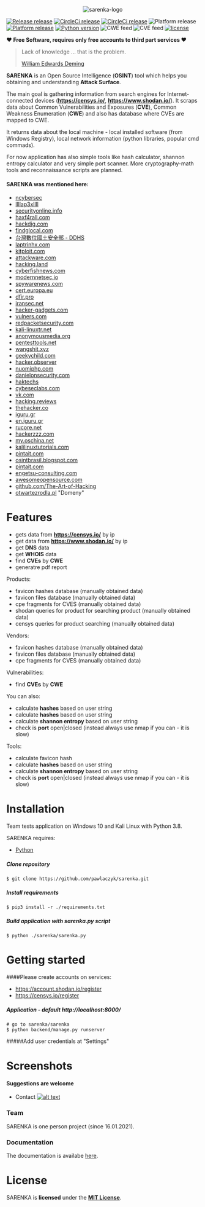 <p align="center">
    <img alt="sarenka-logo" src="https://raw.githubusercontent.com/pawlaczyk/sarenka/master/logo.png">
</p>

[![Release release](https://img.shields.io/badge/release-planned-red.svg)](https://github.com/pawlaczyk/sarenka/releases/latest) 
[![CircleCi release](https://img.shields.io/badge/coverage-None-green.svg)](https://github.com/pawlaczyk/sarenka/releases/latest) 
[![CircleCi release](https://img.shields.io/badge/CircleCi-passed-lime.svg)](https://github.com/pawlaczyk/sarenka/releases/latest) 
![Platform release](https://img.shields.io/badge/platform-Windows_10-blue.svg) 
[![Platform release](https://img.shields.io/badge/platform-Linux-purple.svg)](https://github.com/pawlaczyk/sarenka/releases/latest) 
[![Python version](https://img.shields.io/badge/Python-3.8-blue.svg)](https://github.com/pawlaczyk/sarenka/releases/latest) 
![CWE feed](https://img.shields.io/badge/CWE-12/20/2020-darkgreen.svg) 
![CVE feed](https://img.shields.io/badge/CVE-12/19/2020-green.svg) 
[![license](https://img.shields.io/badge/License-MIT-yellow.svg)](https://github.com/pawlaczyk/sarenka/blob/master/LICENSE) 



**♥ Free Software, requires only free accounts to third part services ♥**

> Lack of knowledge ... that is the problem.
>
>
>[William Edwards Deming]


**SARENKA** is an Open Source Intelligence (**OSINT**) tool which helps you obtaining and understanding **Attack Surface**.

The main goal is gathering information from search engines for Internet-connected devices (**https://censys.io/**, **https://www.shodan.io/**).
It scraps data about Common Vulnerabilities and Exposures (**CVE**), Common Weakness Enumeration (**CWE**) and also has database where CVEs are mapped to CWE.

It returns data about the local machine - local installed software (from Windows Registry), local network information (python libraries, popular cmd commads).

For now application has also simple tools like hash calculator, shannon entropy calculator and very simple port scanner. 
More cryptography-math tools and reconnaissance scripts are planned.

#### SARENKA was mentioned here:
* [ncybersec](https://www.facebook.com/ncybersec/posts/1671427243027993)
* [llllap3xllll](https://www.instagram.com/p/CI8tXMNg3yI/)
* [securityonline.info](https://securityonline.info/sarenka-obtaining-and-understanding-attack-surface//)
* [haxf4rall.com](https://haxf4rall.com/2020/12/30/sarenka-obtaining-and-understanding-attack-surface/)
* [hackdig.com](http://hackdig.com/12/hack-245463.htm)
* [findglocal.com](http://www.findglocal.com/BR/Ananindeua/1436460569931544/Computer-Network-%26-Technology)
* [台灣數位國土安全部 - DDHS](https://www.facebook.com/DDHS.TW/)
* [laptrinhx.com](https://laptrinhx.com/sarenka-osint-tool-data-from-services-like-shodan-censys-etc-in-one-place-3347349303/)
* [kitploit.com](https://www.kitploit.com/2021/01/sarenka-osint-tool-data-from-services.html)
* [attackware.com](https://attackware.com/index.php/2021/01/07/sarenka-osint-tool-data-from-services-like-shodan-censys-etc-in-one-place/security-world-news/admin/)
* [hacking.land](https://www.hacking.land/2021/01/sarenka-osint-tool-data-from-services.html)
* [cyberfishnews.com](https://cyberfishnews.com/sarenka-osint-tool-data-from-services-like-shodan-censys-etc-in-one-place-19097.html)
* [modernnetsec.io](https://modernnetsec.io/sarenka-osint-tool-data-from-services-like-shodan-censys-etc-in-one-place/)
* [spywarenews.com](https://spywarenews.com/index.php/2021/01/07/sarenka-osint-tool-data-from-services-like-shodan-censys-etc-in-one-place/security-world-news/admin/)
* [cert.europa.eu](https://cert.europa.eu/cert/alertedition/en/VulnerabilitiesDBMS.html)
* [dfir.pro](http://dfir.pro/index.php?link_id=109300&utm_source=feedburner&utm_medium=feed&utm_campaign=Feed%3A+dfirpro+%28IT+%26+Security+NewsFeed+%29)
* [iransec.net](https://iransec.net/forums/topic/550-sarenka/?tab=comments#comment-605)
* [hacker-gadgets.com](https://hacker-gadgets.com/blog/2021/01/07/sarenka-osint-tool-data-from-services-like-shodan-censys-etc-in-one-place/)
* [vulners.com](https://vulners.com/kitploit/KITPLOIT:491559930238488010)
* [redpacketsecurity.com](https://www.redpacketsecurity.com/sarenka-osint-tool-data-from-services-like-shodan-censys-etc-in-one-place/)
* [kali-linuxtr.net](https://kali-linuxtr.net/sarenka-open-source-intelligence-osint-tool)
* [anonymousmedia.org](https://anonymousmedia.org/2021/01/07/sarenka-osint-tool-data-from-services-like-shodan-censys-etc-in-one-place/)
* [pentesttools.net](https://pentesttools.net/sarenka-osint-tool-data-from-services-like-shodan-censys-etc/)
* [wangshit.xyz](https://wangshit.xyz/sarenka-osint-tool-data-from-services-like-shodan-censys-etc-in-one-place/)
* [geekychild.com](https://geekychild.com/hack-penetration-tool/sarenka-osint-tool-data-from-services-like-shodan-censys-etc-in-one-place/)
* [hacker.observer](https://hacker.observer/sarenka-osint-tool-data-from-services-like-shodan-censys-etc-in-one-place/)
* [nuomiphp.com](https://www.nuomiphp.com/github/zh/5ff88c65e4570e7ee973117d.html)
* [danielonsecurity.com](https://danielonsecurity.com/links/)
* [haktechs](https://www.haktechs.com/hacking-pentesting-tools/sarenka-osint-tool-data-from-services-like-shodan-censys-etc-in-one-place/)
* [cybeseclabs.com](https://www.cybeseclabs.com/2021/01/07/sarenka-osint-tool-data-from-services-like-shodan-censys-etc-in-one-place/?fbclid=IwAR0HsqzT9UK-lReusUu0xEz2REN9uFZxXyOdr3dRrZ4uI8C0oseA8mZJSak)
* [vk.com](https://vk.com/wall-105076815_33626)
* [hacking.reviews](https://www.hacking.reviews/2021/01/sarenka-osint-tool-data-from-services.html)
* [thehacker.co](https://thehacker.co/pentest/information-gathering-pentest/sarenka-osint-tool-data-from-services-like-shodan-censys-etc)
* [iguru.gr](https://iguru.gr/2021/01/11/sarenka-ergaleio-osint-dedomena-apo-ypiresies-opos-shodan-kai-censys/)
* [en.iguru.gr](https://en.iguru.gr/2021/01/11/sarenka-ergaleio-osint-dedomena-apo-ypiresies-opos-shodan-kai-censys/)
* [rucore.net](https://rucore.net/p/archives/9740)
* [hackerzzz.com](https://hackerzzz.com/2021/01/11/sarenka-osint-tool-data-from-services-like-shodan-censys/)
* [my.oschina.net](https://my.oschina.net/u/4579293/blog/4885529)
* [kalilinuxtutorials.com](https://kalilinuxtutorials.com/sarenka/)
* [pintait.com](https://www.pintait.com/sarenka/)
* [osintbrasil.blogspot.com](https://osintbrasil.blogspot.com/2021/01/sarenka-e-uma-ferramenta-de.html)
* [pintait.com](https://pintait.com/sarenka/)
* [engetsu-consulting.com](https://www.engetsu-consulting.com/2021/02/05/penetration-testing-tools-reference-guide/)
* [awesomeopensource.com](https://awesomeopensource.com/project/pawlaczyk/sarenka)
* [github.com/The-Art-of-Hacking](https://github.com/The-Art-of-Hacking/h4cker/blob/master/new_tools.md)
* [otwartezrodla.pl](https://otwartezrodla.pl/) "Domeny"


# Features
  - gets data from **https://censys.io/** by ip
  - get data from **https://www.shodan.io/** by ip
  - get **DNS** data
  - get **WHOIS** data
  - find **CVEs** by **CWE** 
  - generatre pdf report

Products:
   - favicon hashes database (manually obtained data)
   - favicon files database (manually obtained data)
   - cpe fragments for CVES (manually obtained data)
   - shodan queries for product for searching product (manually obtained data) 
   - censys queries for product searching (manually obtained data) 

Vendors:
   - favicon hashes database (manually obtained data)
   - favicon files database (manually obtained data)
   - cpe fragments for CVES (manually obtained data)

Vulnerabilities:
  - find **CVEs** by **CWE** 

You can also:
  - calculate **hashes** based on user string
  - calculate **hashes** based on user string
  - calculate **shannon entropy** based on user string
  - check is **port** open|closed (instead always use nmap if you can - it is slow)

Tools:
  - calculate favicon hash
  - calculate **hashes** based on user string
  - calculate **shannon entropy** based on user string
  - check is **port** open|closed (instead always use nmap if you can - it is slow)


# Installation
Team tests application on Windows 10 and Kali Linux with Python 3.8.

SARENKA requires:
* [Python](https://www.python.org/downloads/)

##### Clone repository
```
$ git clone https://github.com/pawlaczyk/sarenka.git
```

##### Install requirements
```
$ pip3 install -r ./requirements.txt
```

##### Build application with sarenka.py script
```
$ python ./sarenka/sarenka.py
```

# Getting started 

####Please create accounts on services:
- https://account.shodan.io/register
- https://censys.io/register

##### Application - default http://localhost:8000/
```
# go to sarenka/sarenka
$ python backend/manage.py runserver
```


#####Add user credentials at "Settings"



# Screenshots


#### Suggestions are welcome
[1.1]: http://i.imgur.com/tXSoThF.png (twitter icon with padding)
[2.1]: http://i.imgur.com/P3YfQoD.png (facebook icon with padding)

[1]: https://twitter.com/OsintSarenka
[2]: https://www.facebook.com/sarenka.osint.5

- Contact [![alt text][1.1]][1]

### Team
SARENKA is one person project (since 16.01.2021).

### Documentation
The documentation is availabe [here](https://pawlaczyk.github.io/sarenka/).

# License
SARENKA is **licensed** under the **[MIT License]**.

[MIT License]: https://github.com/pawlaczyk/sarenka/blob/master/LICENSE
[GitHub]: https://github.com/pawlaczyk/sarenka
[documentation]: https://pawlaczyk.github.io/sarenka/
[public repository]: https://github.com/pawlaczyk/sarenka


[//]: # (These are reference links used in the body of this note and get stripped out when the markdown processor does its job. There is no need to format nicely because it shouldn't be seen. Thanks SO - http://stackoverflow.com/questions/4823468/store-comments-in-markdown-syntax)


   [sarenka]: <https://github.com/pawlaczyk/sarenka>
   [git-repo-url]: <https://github.com/pawlaczyk/sarenka>
   [William Edwards Deming]: <https://deming.org/deming-the-man/>


